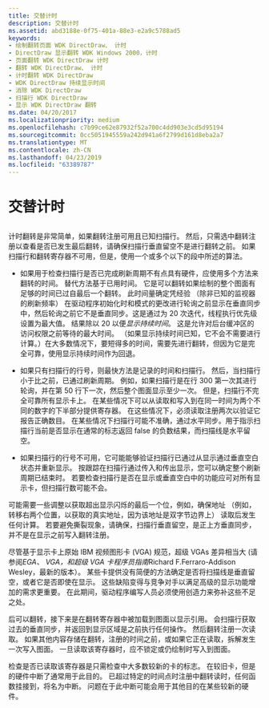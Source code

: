 ```yaml
---
title: 交替计时
description: 交替计时
ms.assetid: abd3188e-0f75-401a-88e3-e2a9c5788ad5
keywords:
- 绘制翻转页面 WDK DirectDraw、 计时
- DirectDraw 显示翻转 WDK Windows 2000，计时
- 页面翻转 WDK DirectDraw 计时
- 翻转 WDK DirectDraw、 计时
- 计时翻转 WDK DirectDraw
- WDK DirectDraw 持续显示时间
- 消除 WDK DirectDraw
- 扫描行 WDK DirectDraw
- 显示 WDK DirectDraw 翻转
ms.date: 04/20/2017
ms.localizationpriority: medium
ms.openlocfilehash: c7b99ce62e87932f52a700c4dd903e3cd5d95194
ms.sourcegitcommit: 0cc5051945559a242d941a6f2799d161d8eba2a7
ms.translationtype: MT
ms.contentlocale: zh-CN
ms.lasthandoff: 04/23/2019
ms.locfileid: "63389787"
---
```

# <a name="timing-a-flip"></a>交替计时


## <span id="ddk_timing_a_flip_gg"></span><span id="DDK_TIMING_A_FLIP_GG"></span>


计时翻转是非常简单，如果翻转注册可用且已知扫描行。 然后，只需选中翻转注册以查看是否已发生最后翻转，请确保扫描行垂直留空不是进行翻转之前。 如果扫描行和翻转寄存器不可用，但是，使用一个或多个以下的段中所述的算法。

-   如果用于检查扫描行是否已完成刷新周期不有点具有硬件，应使用多个方法来翻转的时间。 替代方法基于已用时间。 它是可以翻转如果绘制的整个图面有足够的时间已过自最后一个翻转。 此时间量确定凭经验 （除非已知的监视器的刷新频率） 在驱动程序初始化时和模式的更改进行轮询之前显示在垂直同步中，然后轮询之前它不是垂直同步。这是通过为 20 次迭代，线程执行优先级设置为最大值。 结果除以 20 以便*显示持续时间*。 这是允许对后台缓冲区的访问权限之前等待的最大时间。 （如果显示持续时间已知，它不会不需要进行计算。）在大多数情况下，要短得多的时间，需要先进行翻转，但因为它是完全可靠，使用显示持续时间作为回退。

-   如果只有扫描行的行号，则最快方法是记录的时间和扫描行。 然后，当扫描行小于比之前，已通过刷新周期。 例如，如果扫描行是在行 300 第一次其进行轮询，并在第 50 行下一次，然后整个图面显示至少一次。 但是，扫描行不完全可靠所有显示卡上。 在某些情况下可以从读取和写入到在同一时间为两个不同的数字的下半部分提供寄存器。 在这些情况下，必须读取注册两次以验证它报告正确数目。 在某些情况下扫描行可能不准确，通过水平同步。用于指示扫描行当前是否显示在通常的标志返回 false 的负数结果，而扫描线是水平留空。

-   如果扫描行的行号不可用，它可能能够验证扫描行已通过从显示通过垂直空白状态并重新显示。 按跟踪在扫描行通过传入和传出显示，您可以确定整个刷新周期已结束时。 若要检查扫描行是否在显示或垂直空白中的功能应可对所有显示卡，但扫描行数可能不会。

可能需要一些调整以获取超出显示闪烁的最后一个位，例如，确保地址 （例如，转移右两个位置，以获取的真实地址，因为该地址是双字节边界上） 读取后发生任何计算。 若要避免撕裂现象，请确保，扫描行垂直留空，是正上方垂直同步，并不是在显示之前写入翻转注册。

尽管基于显示卡上原始 IBM 视频图形卡 (VGA) 规范，超级 VGAs 差异相当大 (请参阅*EGA、 VGA，和超级 VGA 卡程序员指南*Richard F.Ferraro-Addison Wesley，最新的版本）。 某些卡提供没有简便的方法确定是否将扫描线是垂直留空，或者它是否即使在显示。 这些缺陷变得与竞争对手以满足高级的显示功能增加的需求更重要。 在此期间，驱动程序编写人员必须使用创造力来弥补这些不足之处。

后可以翻转，接下来是在翻转寄存器中被加载到图面以显示引用。 会扫描行获取过去的垂直同步，并返回到显示区域是之前执行任何操作。 然后翻转注册一次读取。 如果其他内容存储在翻转，注册的时间之前，或如果它正在读取，拆解发生一次写入图面。 一旦读取该寄存器时，应不锁定或仍绘制时写入到图面。

检查是否已读取该寄存器是只需检查中大多数较新的卡的标志。 在较旧卡，但是的硬件中断了通常用于此目的。 已超过特定的时间点时注册中翻转读时，任何函数挂接到，将名为中断。 问题在于此中断可能会用于其他目的在某些较新的硬件。

 

 





